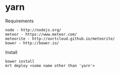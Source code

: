 yarn
====

Requirements

    node - http://nodejs.org/
    meteor - https://www.meteor.com/
    meteorite - http://oortcloud.github.io/meteorite/
    bower - http://bower.io/

Install

    bower install
    mrt deploy <some name other than 'yarn'>